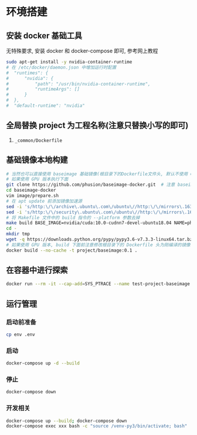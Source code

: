 # 环境搭建

## 安装 docker 基础工具
无特殊要求, 安装 docker 和 docker-compose 即可, 参考网上教程
```bash
sudo apt-get install -y nvidia-container-runtime
# 在 /etc/docker/daemon.json 中增加运行时配置
#  "runtimes": {
#      "nvidia": {
#          "path": "/usr/bin/nvidia-container-runtime",
#          "runtimeArgs": []
#      }
#  },
#  "default-runtime": "nvidia"
```

## 全局替换 project 为工程名称(注意只替换小写的即可)

1. `_common/Dockerfile`

## 基础镜像本地构建
```bash
# 当然也可以直接使用 baseimage 基础镜像(根目录下的Dockerfile文件头, 默认不使用 GPU 版本)
# 如果使用 GPU 版本执行下面
git clone https://github.com/phusion/baseimage-docker.git  # 注意 baseimage-docker 主仓版本号和项目 Dockerfile 的版本对应
cd baseimage-docker
vim image/prepare.sh
# 在 apt update 前添加镜像加速源
sed -i 's/http:\/\/archive\.ubuntu\.com\/ubuntu\//http:\/\/mirrors\.163\.com\/ubuntu\//g' /etc/apt/sources.list
sed -i 's/http:\/\/security\.ubuntu\.com\/ubuntu\//http:\/\/mirrors\.163\.com\/ubuntu\//g' /etc/apt/sources.list
# 将 Makefile 文件中的 build 指令的 --platform 参数去掉
make build BASE_IMAGE=nvidia/cuda:10.0-cudnn7-devel-ubuntu18.04 NAME=phusion/baseimage-cuda-10.0-cudnn7-devel-ubuntu18.04 QEMU_ARCH=amd64
cd -
mkdir tmp
wget -q https://downloads.python.org/pypy/pypy3.6-v7.3.3-linux64.tar.bz2 -O tmp/pypy3.tar.bz2
# 如果使用 GPU 版本, build 下面前注意修改根目录下的 Dockerfile 头为刚编译的镜像 NAME, 否则使用当前默认值
docker build --no-cache -t project/baseimage:0.1 .
```

## 在容器中进行探索
```bash
docker run --rm -it --cap-add=SYS_PTRACE --name test-project-baseimage project/baseimage:0.1 /sbin/my_init --skip-startup-files --skip-runit --quiet -- bash -l
```

## 运行管理

### 启动前准备
```bash
cp env .env
```

### 启动
```bash
docker-compose up -d --build
```

### 停止
```bash
docker-compose down
```

### 开发相关
```bash
docker-compose up --build; docker-compose down
docker-compose exec xxx bash -c "source /venv-py3/bin/activate; bash"
```

